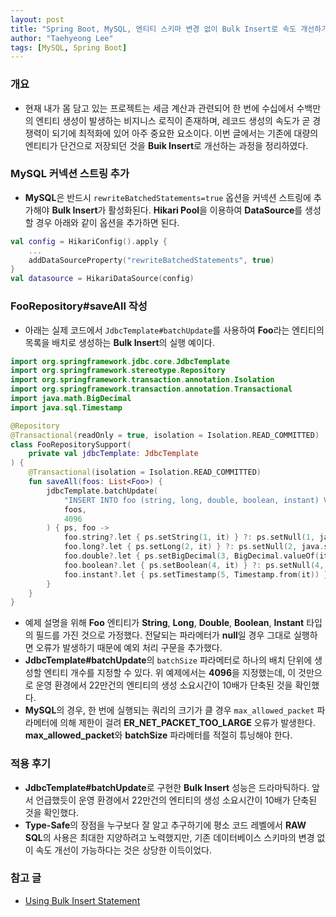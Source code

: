 ```yaml
---
layout: post
title: "Spring Boot, MySQL, 엔티티 스키마 변경 없이 Bulk Insert로 속도 개선하기"
author: "Taehyeong Lee"
tags: [MySQL, Spring Boot]
---
```

### 개요

-   현재 내가 몸 담고 있는 프로젝트는 세금 계산과 관련되어 한 번에 수십에서 수백만의 엔티티 생성이 발생하는 비지니스 로직이 존재하며, 레코드 생성의 속도가 곧 경쟁력이 되기에 최적화에 있어 아주 중요한 요소이다. 이번 글에서는 기존에 대량의 엔티티가 단건으로 저장되던 것을 **Buik Insert**로 개선하는 과정을 정리하였다.

### MySQL 커넥션 스트링 추가

-   **MySQL**은 반드시 `rewriteBatchedStatements=true` 옵션을 커넥션 스트링에 추가해야 **Bulk Insert**가 활성화된다. **Hikari Pool**을 이용하여 **DataSource**를 생성할 경우 아래와 같이 옵션을 추가하면 된다.

```kotlin
val config = HikariConfig().apply {
    ...
    addDataSourceProperty("rewriteBatchedStatements", true)
}
val datasource = HikariDataSource(config)
```

### FooRepository#saveAll 작성

-   아래는 실제 코드에서 `JdbcTemplate#batchUpdate`를 사용하여 **Foo**라는 엔티티의 목록을 배치로 생성하는 **Bulk Insert**의 실행 예이다.

```kotlin
import org.springframework.jdbc.core.JdbcTemplate
import org.springframework.stereotype.Repository
import org.springframework.transaction.annotation.Isolation
import org.springframework.transaction.annotation.Transactional
import java.math.BigDecimal
import java.sql.Timestamp

@Repository
@Transactional(readOnly = true, isolation = Isolation.READ_COMMITTED)
class FooRepositorySupport(
    private val jdbcTemplate: JdbcTemplate
) {
    @Transactional(isolation = Isolation.READ_COMMITTED)
    fun saveAll(foos: List<Foo>) {
        jdbcTemplate.batchUpdate(
            "INSERT INTO foo (string, long, double, boolean, instant) VALUES (?, ?, ?, ?, ?)",
            foos,
            4096
        ) { ps, foo ->
            foo.string?.let { ps.setString(1, it) } ?: ps.setNull(1, java.sql.Types.NULL)
            foo.long?.let { ps.setLong(2, it) } ?: ps.setNull(2, java.sql.Types.NULL)
            foo.double?.let { ps.setBigDecimal(3, BigDecimal.valueOf(it)) } ?: ps.setNull(3, java.sql.Types.NULL)
            foo.boolean?.let { ps.setBoolean(4, it) } ?: ps.setNull(4, java.sql.Types.NULL)
            foo.instant?.let { ps.setTimestamp(5, Timestamp.from(it)) } ?: ps.setNull(5, java.sql.Types.NULL)
        }
    }
}
```

-   예제 설명을 위해 **Foo** 엔티티가 **String**, **Long**, **Double**, **Boolean**, **Instant** 타입의 필드를 가진 것으로 가정했다. 전달되는 파라메터가 **null**일 경우 그대로 실행하면 오류가 발생하기 때문에 예외 처리 구문을 추가했다.
-   **JdbcTemplate#batchUpdate**의 `batchSize` 파라메터로 하나의 배치 단위에 생성할 엔티티 개수를 지정할 수 있다. 위 예제에서는 **4096**을 지정했는데, 이 것만으로 운영 환경에서 22만건의 엔티티의 생성 소요시간이 10배가 단축된 것을 확인했다.
-   **MySQL**의 경우, 한 번에 실행되는 쿼리의 크기가 클 경우 `max_allowed_packet` 파라메터에 의해 제한이 걸려 **ER\_NET\_PACKET\_TOO\_LARGE** 오류가 발생한다. **max\_allowed\_packet**와 **batchSize** 파라메터를 적절히 튜닝해야 한다.

### 적용 후기

-   **JdbcTemplate#batchUpdate**로 구현한 **Bulk Insert** 성능은 드라마틱하다. 앞서 언급했듯이 운영 환경에서 22만건의 엔티티의 생성 소요시간이 10배가 단축된 것을 확인했다.
-   **Type-Safe**의 장점을 누구보다 잘 알고 추구하기에 평소 코드 레벨에서 **RAW SQL**의 사용은 최대한 지양하려고 노력했지만, 기존 데이터베이스 스키마의 변경 없이 속도 개선이 가능하다는 것은 상당한 이득이었다.

### 참고 글

-   [Using Bulk Insert Statement](https://www.geeksengine.com/database/data-manipulation/bulk-insert.php)
